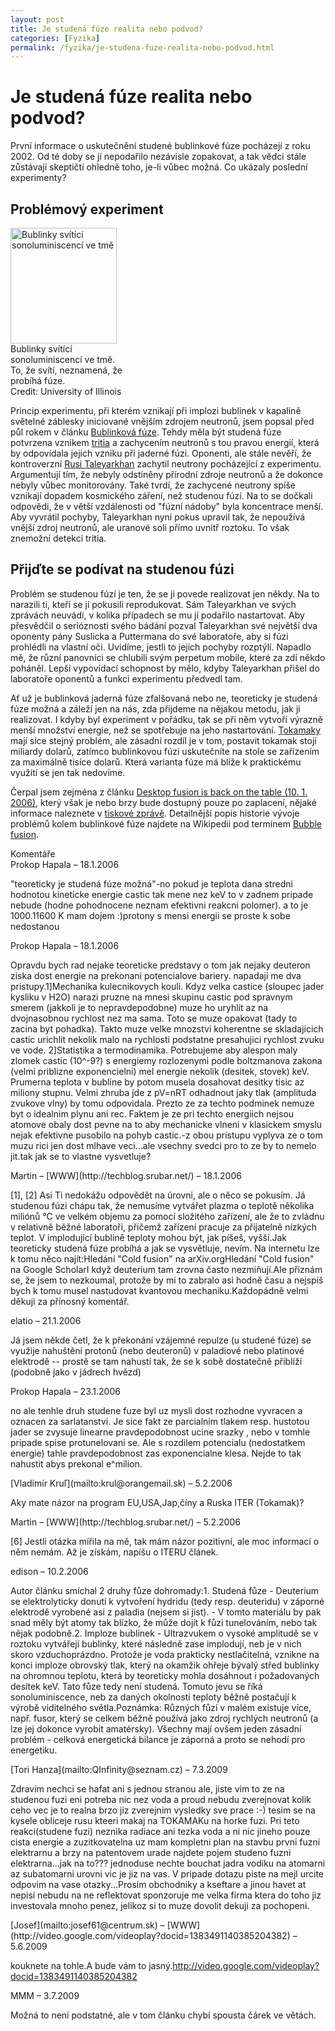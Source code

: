```yaml
---
layout: post
title: Je studená fúze realita nebo podvod?
categories: [Fyzika]
permalink: /fyzika/je-studena-fuze-realita-nebo-podvod.html
---
```

# Je studená fúze realita nebo podvod?

První informace o uskutečnění studené bublinkové fúze pocházejí z roku 2002. Od té doby se jí nepodařilo nezávisle zopakovat, a tak vědci stále zůstávají skeptičtí ohledně toho, je-li vůbec možná. Co ukázaly poslední experimenty?

## Problémový experiment

<div class="obry" style="width:187px"><div class="leftbox"><img alt="Bublinky svítící sonoluminiscencí ve tmě" height="185" src="http://www.techblog.cz/images/bublinky-sonoluminiscence-tma.jpg" width="170"/></div>Bublinky svítící sonoluminiscencí ve tmě. To, že svítí, neznamená, že probíhá fúze.<br/>Credit: University of Illinois</div> 

Princip experimentu, při kterém vznikají při implozi bublinek v kapalině světelné záblesky iniciované vnějším zdrojem neutronů, jsem popsal před půl rokem v článku [Bublinková fúze](http://www.techblog.cz/fyzika/bublinkova-fuze.html). Tehdy měla být studená fúze potvrzena vznikem [tritia](http://www.cez.cz/presentation/static/encyklopedie/vykladovy_slovnik_energetiky/hesla/tritium.html) a zachycením neutronů s tou pravou energií, která by odpovídala jejich vzniku při jaderné fúzi. Oponenti, ale stále nevěří, že kontroverzní [Rusi Taleyarkhan](http://www.physics.purdue.edu/colloq/03-04/Taleyarkhan.shtml) zachytil neutrony pocházející z experimentu. Argumentují tím, že nebyly odstíněny přírodní zdroje neutronů a že dokonce nebyly vůbec monitorovány. Také tvrdí, že zachycené neutrony spíše vznikají dopadem kosmického záření, než studenou fúzí. Na to se dočkali odpovědi, že v větší vzdálenosti od "fúzní nádoby" byla koncentrace menší. Aby vyvrátil pochyby, Taleyarkhan nyní pokus upravil tak, že nepoužívá vnější zdroj neutronů, ale uranové soli přímo uvnitř roztoku. To však znemožní detekci tritia.

## Přijďte se podívat na studenou fúzi

Problém se studenou fúzí je ten, že se ji povede realizovat jen někdy. Na to narazili ti, kteří se jí pokusili reprodukovat. Sám Taleyarkhan ve svých zprávách neuvádí, v kolika případech se mu jí podařilo nastartovat. Aby přesvědčil o serióznosti svého bádání pozval Taleyarkhan své největší dva oponenty pány Suslicka a Puttermana do své laboratoře, aby si fúzi prohlédli na vlastní oči. Uvidíme, jestli to jejich pochyby rozptýlí. Napadlo mě, že různí panovníci se chlubili svým perpetum mobile, které za zdí někdo poháněl. Lepší vypovídací schopnost by mělo, kdyby Taleyarkhan přišel do laboratoře oponentů a funkci experimentu předvedl tam.

Ať už je bublinková jaderná fúze zfalšovaná nebo ne, teoreticky je studená fúze možná a záleží jen na nás, zda přijdeme na nějakou metodu, jak ji realizovat. I kdyby byl experiment v pořádku, tak se při něm vytvoří výrazně menší množství energie, než se spotřebuje na jeho nastartování. [Tokamaky](http://cs.wikipedia.org/wiki/Tokamak) mají sice stejný problém, ale zásadní rozdíl je v tom, postavit tokamak stojí miliardy dolarů, zatímco bublinkovou fúzi uskutečníte na stole se zařízením za maximálně tisíce dolarů. Která varianta fúze má blíže k praktickému využití se jen tak nedovíme.

Čerpal jsem zejména z článku [Desktop fusion is back on the table (10. 1. 2006)](http://www.nature.com/news/2006/060109/full/060109-5.html), který však je nebo brzy bude dostupný pouze po zaplacení, nějaké informace naleznete v [tiskové zprávě](http://www.eurekalert.org/pub_releases/2006-01/aps-apt011106.php). Detailnější popis historie vývoje problémů kolem bublinkové fúze najdete na Wikipedii pod termínem [Bubble fusion](http://en.wikipedia.org/wiki/Bubble_fusion).


<section id='comments-section'>
<div class='commentsheader'>Komentáře</div>        
<div class='comment-item-header' markdown=1>
Prokop Hapala  &ndash; 18.1.2006
</div>

"teoreticky je studená fúze možná"-no pokud je teplota dana stredni hodnotou kineticke energie castic tak mene nez keV to v zadnem pripade nebude (hodne pohodnocene neznam efektivni reakcni polomer). a to je 1000.11600 K mam dojem :)protony s mensi energii se proste k sobe nedostanou

<div class='comment-item-header' markdown=1>
Prokop Hapala  &ndash; 18.1.2006
</div>

Opravdu bych rad nejake teoreticke predstavy o tom jak nejaky deuteron ziska dost energie na prekonani potencialove bariery. napadaji me dva pristupy.1]Mechanika kulecnikovych kouli. Kdyz velka castice (sloupec jader kysliku v H2O) narazi pruzne na mnesi skupinu castic pod spravnym smerem (jakkoli je to nepravdepodobne) muze ho uryhlit az na dvojnasobnou rychlost nez ma sama. Toto se muze opakovat (tady to zacina byt pohadka). Takto muze velke mnozstvi koherentne se skladajicich castic urichlit nekolik malo na rychlosti podstatne presahujici rychlost zvuku ve vode.    2]Statistika a termodinamika. Potrebujeme aby alespon maly zlomek castic (10^-9?) s energiemy rozlozenymi podle boltzmanova zakona (velmi priblizne exponencielni) mel energie nekolik (desitek, stovek) keV. Prumerna teplota v bubline by potom musela dosahovat desitky tisic az miliony stupnu. Velmi zhruba jde z pV=nRT odhadnout jaky tlak (amplituda zvukove vlny) by tomu odpovidala. Prezto ze za techto podminek nemuze byt o idealnim plynu ani rec. Faktem je ze pri techto energiich nejsou atomove obaly dost pevne na to aby mechanicke vlneni v klasickem smyslu nejak efektivne pusobilo na pohyb castic.-z obou pristupu vyplyva ze o tom muzu rici jen dost mlhave veci...ale vsechny svedci pro to ze by to nemelo jit.tak jak se to vlastne vysvetluje?

<div class='comment-item-header' markdown=1>
Martin &ndash; [WWW](http://techblog.srubar.net/) &ndash; 18.1.2006
</div>

[1], [2] Asi Ti nedokážu odpovědět na úrovni, ale o něco se pokusím. Já studenou fúzi chápu tak, že nemusíme vytvářet plazma o teplotě několika miliónů °C ve velkém objemu za pomocí složitého zařízení, ale že to zvládnu v relativně běžné laboratoři, přičemž zařízení pracuje za přijatelně nízkých teplot. V implodující bublině teploty mohou být, jak píšeš, vyšší.Jak teoreticky studená fúze probíhá a jak se vysvětluje, nevím. Na internetu lze k tomu něco najít:Hledání "Cold fusion" na arXiv.orgHledání "Cold fusion" na Google ScholarI když deuterium tam zrovna často nezmiňují.Ale přiznám se, že jsem to nezkoumal, protože by mi to zabralo asi hodně času a nejspíš bych k tomu musel nastudovat kvantovou mechaniku.Každopádně velmi děkuji za přínosný komentář.

<div class='comment-item-header' markdown=1>
elatio  &ndash; 21.1.2006
</div>

Já jsem někde četl, že k překonání vzájemné repulze (u studené fúze) se využije nahuštění protonů (nebo deuteronů) v paladiové nebo platinové elektrodě -- prostě se tam nahustí tak, že se k sobě dostatečně přiblíží (podobně jako v jádrech hvězd)

<div class='comment-item-header' markdown=1>
Prokop Hapala  &ndash; 23.1.2006
</div>

no ale tenhle druh studene fuze byl uz mysli dost rozhodne vyvracen a oznacen za sarlatanstvi. Je sice fakt ze parcialnim tlakem resp. hustotou jader se zvysuje linearne pravdepodobnost ucine srazky , nebo v tomhle pripade spise protunelovani se. Ale s rozdilem potencialu (nedostatkem energie) tahle pravdepodobnost zas exponencialne klesa. Nejde to tak nahustit abys prekonal e^milion.

<div class='comment-item-header' markdown=1>
[Vladimír Kruľ](mailto:krul@orangemail.sk)  &ndash; 5.2.2006
</div>

Aky mate názor na program EU,USA,Jap,číny a Ruska ITER (Tokamak)?

<div class='comment-item-header' markdown=1>
Martin &ndash; [WWW](http://techblog.srubar.net/) &ndash; 5.2.2006
</div>

[6] Jestli otázka mířila na mě, tak mám názor pozitivní, ale moc informací o něm nemám. Až je získám, napíšu o ITERU článek.

<div class='comment-item-header' markdown=1>
edison  &ndash; 10.2.2006
</div>

Autor článku smíchal 2 druhy fůze dohromady:1. Studená fůze - Deuterium se elektrolyticky donutí k vytvoření hydridu (tedy resp. deuteridu) v záporné elektrodě vyrobené asi z paladia (nejsem si jist). - V tomto materiálu by pak snad měly být atomy tak blízko, že může dojít k fůzi tunelováním, nebo tak nějak podobně.2. Imploze bublinek - Ultrazvukem o vysoké amplitudě se v roztoku vytvářejí bublinky, které následně zase implodují, neb je v nich skoro vzduchoprázdno. Protože je voda prakticky nestlačitelná, vznikne na konci imploze obrovský tlak, který na okamžik ohřeje bývalý střed bublinky na ohromnou teplotu, která by teoreticky mohla dosáhnout i požadovaných desítek keV. Tato fůze tedy není studená. Tomuto jevu se říká sonoluminiscence, neb za daných okolností teploty běžně postačují k výrobě viditelného světla.Poznámka: Různých fůzí v malém existuje více, např. fusor, který se celkem běžně používá jako zdroj rychlých neutronů (a lze jej dokonce vyrobit amatérsky). Všechny mají ovšem jeden zásadní problém - celková energetická bilance je záporná a proto se nehodí pro energetiku.

<div class='comment-item-header' markdown=1>
[Tori Hanza](mailto:QInfinity@seznam.cz)  &ndash; 7.3.2009
</div>

Zdravim nechci se hafat ani s jednou stranou ale, jiste vim to ze na studenou fuzi eni potreba nic nez voda a proud nebudu zverejnovat kolik ceho vec je to realna brzo jiz zverejnim vysledky sve prace :-) tesim se na kysele obliceje rusu kteeri makaj na TOKAMAKu na horke fuzi. Pri teto reakci(studene fuzi) neznika radiace ani tezka voda a ni nic jineho pouze cista energie a zuzitkovatelna uz mam kompletni plan na stavbu prvni fuzni elektrarnu a brzy na patentovem urade najdete pojem studeno fuzni elektrarna...jak na to??? jednoduse nechte bouchat jadra vodiku na atomarni az subatomarni urovni vic je jiz na vas. V pripade dotazu piste na mejl urcite odpovim na vase otazky...Prosim obchodniky a kseftare a jinou havet at nepisi nebudu na ne reflektovat sponzoruje me velka firma ktera do toho jiz investovala mnoho penez, jelikoz si to muze dovolit dekuji za pochopeni.

<div class='comment-item-header' markdown=1>
[Josef](mailto:josef61@centrum.sk) &ndash; [WWW](http://video.google.com/videoplay?docid=1383491140385204382) &ndash; 5.6.2009
</div>

kouknete na tohle.A bude vám to jasný.http://video.google.com/videoplay?docid=1383491140385204382

<div class='comment-item-header' markdown=1>
MMM  &ndash; 3.7.2009
</div>

Možná to není podstatné, ale v tom článku chybí spousta čárek ve větách.

</section>